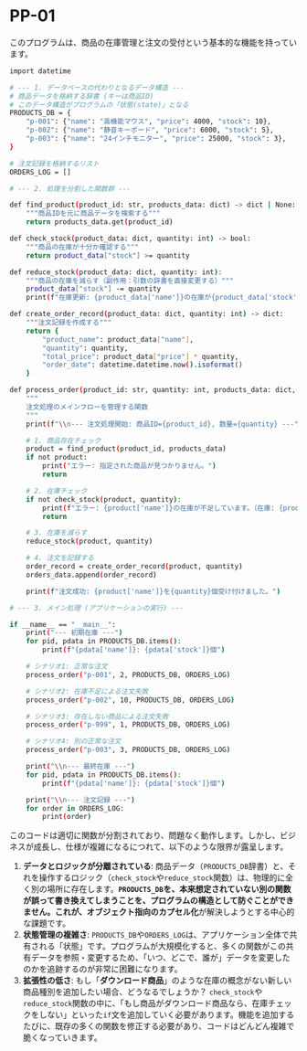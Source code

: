 # PP-01

このプログラムは、商品の在庫管理と注文の受付という基本的な機能を持っています。

```bash
import datetime

# --- 1. データベースの代わりとなるデータ構造 ---
# 商品データを格納する辞書 (キーは商品ID)
# このデータ構造がプログラムの「状態(state)」となる
PRODUCTS_DB = {
    "p-001": {"name": "高機能マウス", "price": 4000, "stock": 10},
    "p-002": {"name": "静音キーボード", "price": 6000, "stock": 5},
    "p-003": {"name": "24インチモニター", "price": 25000, "stock": 3},
}

# 注文記録を格納するリスト
ORDERS_LOG = []

# --- 2. 処理を分割した関数群 ---

def find_product(product_id: str, products_data: dict) -> dict | None:
    """商品IDを元に商品データを検索する"""
    return products_data.get(product_id)

def check_stock(product_data: dict, quantity: int) -> bool:
    """商品の在庫が十分か確認する"""
    return product_data["stock"] >= quantity

def reduce_stock(product_data: dict, quantity: int):
    """商品の在庫を減らす（副作用：引数の辞書を直接変更する）"""
    product_data["stock"] -= quantity
    print(f"在庫更新: {product_data['name']}の在庫が{product_data['stock']}になりました。")

def create_order_record(product_data: dict, quantity: int) -> dict:
    """注文記録を作成する"""
    return {
        "product_name": product_data["name"],
        "quantity": quantity,
        "total_price": product_data["price"] * quantity,
        "order_date": datetime.datetime.now().isoformat()
    }

def process_order(product_id: str, quantity: int, products_data: dict, orders_data: list):
    """
    注文処理のメインフローを管理する関数
    """
    print(f"\\n--- 注文処理開始: 商品ID={product_id}, 数量={quantity} ---")

    # 1. 商品存在チェック
    product = find_product(product_id, products_data)
    if not product:
        print("エラー: 指定された商品が見つかりません。")
        return

    # 2. 在庫チェック
    if not check_stock(product, quantity):
        print(f"エラー: {product['name']}の在庫が不足しています。（在庫: {product['stock']}）")
        return

    # 3. 在庫を減らす
    reduce_stock(product, quantity)

    # 4. 注文を記録する
    order_record = create_order_record(product, quantity)
    orders_data.append(order_record)

    print(f"注文成功: {product['name']}を{quantity}個受け付けました。")

# --- 3. メイン処理 (アプリケーションの実行) ---

if __name__ == "__main__":
    print("--- 初期在庫 ---")
    for pid, pdata in PRODUCTS_DB.items():
        print(f"{pdata['name']}: {pdata['stock']}個")

    # シナリオ1: 正常な注文
    process_order("p-001", 2, PRODUCTS_DB, ORDERS_LOG)

    # シナリオ2: 在庫不足による注文失敗
    process_order("p-002", 10, PRODUCTS_DB, ORDERS_LOG)

    # シナリオ3: 存在しない商品による注文失敗
    process_order("p-999", 1, PRODUCTS_DB, ORDERS_LOG)

    # シナリオ4: 別の正常な注文
    process_order("p-003", 3, PRODUCTS_DB, ORDERS_LOG)

    print("\\n--- 最終在庫 ---")
    for pid, pdata in PRODUCTS_DB.items():
        print(f"{pdata['name']}: {pdata['stock']}個")

    print("\\n--- 注文記録 ---")
    for order in ORDERS_LOG:
        print(order)

```

このコードは適切に関数が分割されており、問題なく動作します。しかし、ビジネスが成長し、仕様が複雑になるにつれて、以下のような限界が露呈します。

1. **データとロジックが分離されている**:
商品データ（`PRODUCTS_DB`辞書）と、それを操作するロジック（`check_stock`や`reduce_stock`関数）は、物理的に全く別の場所に存在します。**`PRODUCTS_DB`を、本来想定されていない別の関数が誤って書き換えてしまうことを、プログラムの構造として防ぐことができません。これが、オブジェクト指向のカプセル化**が解決しようとする中心的な課題です。
2. **状態管理の複雑さ**:
`PRODUCTS_DB`や`ORDERS_LOG`は、アプリケーション全体で共有される「状態」です。プログラムが大規模化すると、多くの関数がこの共有データを参照・変更するため、「いつ、どこで、誰が」データを変更したのかを追跡するのが非常に困難になります。
3. **拡張性の低さ**:
もし「**ダウンロード商品**」のような在庫の概念がない新しい商品種別を追加したい場合、どうなるでしょうか？ `check_stock`や`reduce_stock`関数の中に、「もし商品がダウンロード商品なら、在庫チェックをしない」といった`if`文を追加していく必要があります。機能を追加するたびに、既存の多くの関数を修正する必要があり、コードはどんどん複雑で脆くなっていきます。